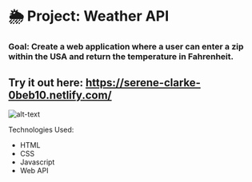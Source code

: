# 🌦 Project: Weather API

### Goal: Create a web application where a user can enter a zip within the USA and return the temperature in Fahrenheit. 

## Try it out here: https://serene-clarke-0beb10.netlify.com/ 

![alt-text](weather-api-bootcamp/css/weather-api.png)

Technologies Used: 
- HTML 
- CSS 
- Javascript 
- Web API

